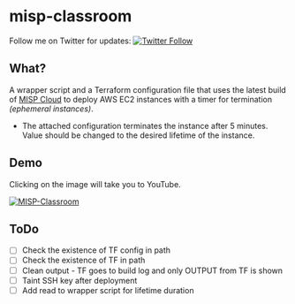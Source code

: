 # misp-classroom

Follow me on Twitter for updates:
[![Twitter Follow](https://img.shields.io/twitter/follow/espadrine.svg?style=social&label=Follow)](https://twitter.com/0xtf)

## What?
A wrapper script and a Terraform configuration file that uses the latest build of [MISP Cloud](https://github.com/MISP/misp-cloud) to deploy AWS EC2 instances with a timer for termination *(ephemeral instances)*.

- The attached configuration terminates the instance after 5 minutes. Value should be changed to the desired lifetime of the instance. 

## Demo

Clicking on the image will take you to YouTube. 

[![MISP-Classroom](http://img.youtube.com/vi/puPAudfTTOo/0.jpg)](http://www.youtube.com/watch?v=puPAudfTTOo "MISP Classroom")

## ToDo
- [ ] Check the existence of TF config in path
- [ ] Check the existence of TF in path
- [ ] Clean output - TF goes to build log and only OUTPUT from TF is shown
- [ ] Taint SSH key after deployment
- [ ] Add read to wrapper script for lifetime duration

